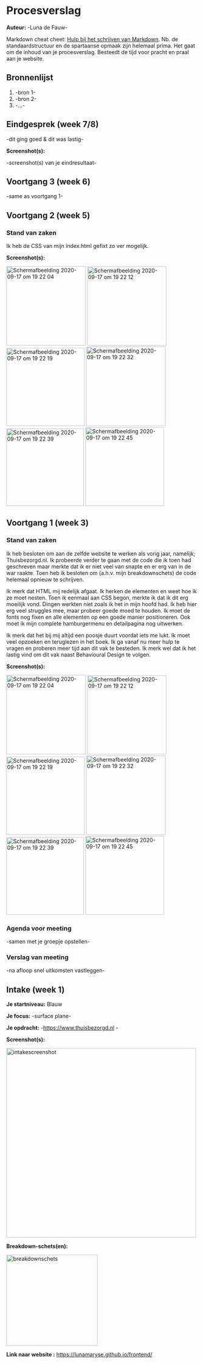 # Procesverslag
**Auteur:** -Luna de Fauw-

Markdown cheat cheet: [Hulp bij het schrijven van Markdown](https://github.com/adam-p/markdown-here/wiki/Markdown-Cheatsheet). Nb. de standaardstructuur en de spartaanse opmaak zijn helemaal prima. Het gaat om de inhoud van je procesverslag. Besteedt de tijd voor pracht en praal aan je website.



## Bronnenlijst
1. -bron 1-
2. -bron 2-
3. -...-



## Eindgesprek (week 7/8)

-dit ging goed & dit was lastig-

**Screenshot(s):**

-screenshot(s) van je eindresultaat-



## Voortgang 3 (week 6)

-same as voortgang 1-



## Voortgang 2 (week 5)

### Stand van zaken

Ik heb de CSS van mijn index.html gefixt zo ver mogelijk. 

**Screenshot(s):**

<img width="209" alt="Schermafbeelding 2020-09-17 om 19 22 04" src="https://user-images.githubusercontent.com/55750162/93505516-411bde00-f91b-11ea-8dc0-422478c3730b.png">
<img width="208" alt="Schermafbeelding 2020-09-17 om 19 22 12" src="https://user-images.githubusercontent.com/55750162/93505523-437e3800-f91b-11ea-9939-ecd969d45f9c.png">
<img width="206" alt="Schermafbeelding 2020-09-17 om 19 22 19" src="https://user-images.githubusercontent.com/55750162/93505526-44af6500-f91b-11ea-8267-58635620f666.png">
<img width="209" alt="Schermafbeelding 2020-09-17 om 19 22 32" src="https://user-images.githubusercontent.com/55750162/93505533-47aa5580-f91b-11ea-8eb5-f51164115b65.png">
<img width="204" alt="Schermafbeelding 2020-09-17 om 19 22 39" src="https://user-images.githubusercontent.com/55750162/93505539-48db8280-f91b-11ea-96b1-da75d61d9396.png">
<img width="207" alt="Schermafbeelding 2020-09-17 om 19 22 45" src="https://user-images.githubusercontent.com/55750162/93505541-4aa54600-f91b-11ea-95db-07526c1e3af8.png">


## Voortgang 1 (week 3)

### Stand van zaken

Ik heb besloten om aan de zelfde website te werken als vorig jaar, namelijk; Thuisbezorgd.nl. Ik probeerde verder te gaan met de code die ik toen had geschreven maar merkte dat ik er niet veel van snapte en er erg van in de war raakte. Toen heb ik besloten om (a.h.v. mijn breakdownschets) de code helemaal opnieuw te schrijven. 

Ik merk dat HTML mij redelijk afgaat. Ik herken de elementen en weet hoe ik ze moet nesten. Toen ik eenmaal aan CSS begon, merkte ik dat ik dit erg moeilijk vond. Dingen werkten niet zoals ik het in mijn hoofd had. Ik heb hier erg veel struggles mee, maar probeer goede moed te houden. Ik moet de fonts nog fixen en alle elementen op een goede manier positioneren. Ook moet ik mijn complete hamburgermenu en detailpagina nog uitwerken. 

Ik merk dat het bij mij altijd een poosje duurt voordat iets me lukt. Ik moet veel opzoeken en teruglezen in het boek. Ik ga vanaf nu meer hulp te vragen en proberen meer tijd aan dit vak te besteden. Ik merk wel dat ik het lastig vind om dit vak naast Behavioural Design te volgen. 

**Screenshot(s):**

<img width="209" alt="Schermafbeelding 2020-09-17 om 19 22 04" src="https://user-images.githubusercontent.com/55750162/93505516-411bde00-f91b-11ea-8dc0-422478c3730b.png">
<img width="208" alt="Schermafbeelding 2020-09-17 om 19 22 12" src="https://user-images.githubusercontent.com/55750162/93505523-437e3800-f91b-11ea-9939-ecd969d45f9c.png">
<img width="206" alt="Schermafbeelding 2020-09-17 om 19 22 19" src="https://user-images.githubusercontent.com/55750162/93505526-44af6500-f91b-11ea-8267-58635620f666.png">
<img width="209" alt="Schermafbeelding 2020-09-17 om 19 22 32" src="https://user-images.githubusercontent.com/55750162/93505533-47aa5580-f91b-11ea-8eb5-f51164115b65.png">
<img width="204" alt="Schermafbeelding 2020-09-17 om 19 22 39" src="https://user-images.githubusercontent.com/55750162/93505539-48db8280-f91b-11ea-96b1-da75d61d9396.png">
<img width="207" alt="Schermafbeelding 2020-09-17 om 19 22 45" src="https://user-images.githubusercontent.com/55750162/93505541-4aa54600-f91b-11ea-95db-07526c1e3af8.png">


### Agenda voor meeting

-samen met je groepje opstellen-

### Verslag van meeting

-na afloop snel uitkomsten vastleggen-



## Intake (week 1)

**Je startniveau:** Blauw

**Je focus:** -surface plane-

**Je opdracht:** -https://www.thuisbezorgd.nl -

**Screenshot(s):**

<img width="499" alt="intakescreenshot" src="https://user-images.githubusercontent.com/55750162/92997451-ae8ecf80-f513-11ea-8f33-d75a9df96554.png">

**Breakdown-schets(en):** 

<img width="240" alt="breakdownschets" src="https://user-images.githubusercontent.com/55750162/93504614-049bb280-f91a-11ea-9295-6d7cc652b15b.png">

**Link naar website :** https://lunamaryse.github.io/frontend/

